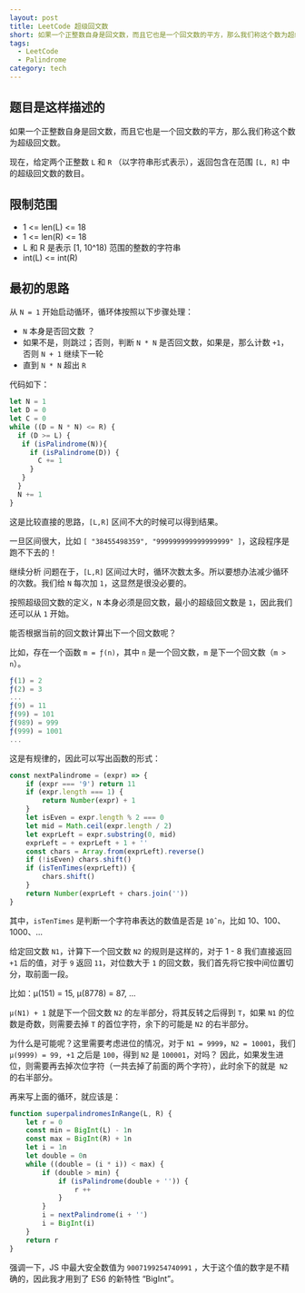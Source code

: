 ```yaml
---
layout: post
title: LeetCode 超级回文数
short: 如果一个正整数自身是回文数，而且它也是一个回文数的平方，那么我们称这个数为超级回文数
tags:
  - LeetCode
  - Palindrome
category: tech
---
```


## 题目是这样描述的

如果一个正整数自身是回文数，而且它也是一个回文数的平方，那么我们称这个数为超级回文数。

现在，给定两个正整数 `L` 和 `R` （以字符串形式表示），返回包含在范围 `[L, R]` 中的超级回文数的数目。

## 限制范围

 - 1 <= len(L) <= 18
 - 1 <= len(R) <= 18
 - L 和 R 是表示 [1, 10^18) 范围的整数的字符串
 - int(L) <= int(R)

## 最初的思路

从 `N = 1` 开始启动循环，循环体按照以下步骤处理：

- `N` 本身是否回文数 ？
- 如果不是，则跳过；否则，判断 `N * N` 是否回文数，如果是，那么计数 `+1`，否则 `N + 1` 继续下一轮
- 直到 `N * N` 超出 `R`

代码如下：

```js
let N = 1
let D = 0
let C = 0
while ((D = N * N) <= R) {
  if (D >= L) {
   if (isPalindrome(N)){
     if (isPalindrome(D)) {
       C += 1
     }
   }
  }
  N += 1
}
```

这是比较直接的思路，`[L,R]` 区间不大的时候可以得到结果。

一旦区间很大，比如 `[ "38455498359", "999999999999999999" ]`，这段程序是跑不下去的！

继续分析
问题在于，`[L,R]` 区间过大时，循环次数太多。所以要想办法减少循环的次数。我们给 `N` 每次加 `1`，这显然是很没必要的。

按照超级回文数的定义，`N` 本身必须是回文数，最小的超级回文数是 `1`，因此我们还可以从 `1` 开始。

能否根据当前的回文数计算出下一个回文数呢？

比如，存在一个函数 `m = ƒ(n)`，其中 `n` 是一个回文数，`m` 是下一个回文数（`m > n`）。

```js
ƒ(1) = 2
ƒ(2) = 3
...
ƒ(9) = 11
ƒ(99) = 101
ƒ(989) = 999
ƒ(999) = 1001
...
```

这是有规律的，因此可以写出函数的形式：

```js
const nextPalindrome = (expr) => {
    if (expr === '9') return 11
    if (expr.length === 1) {
        return Number(expr) + 1
    }
    let isEven = expr.length % 2 === 0
    let mid = Math.ceil(expr.length / 2)
    let exprLeft = expr.substring(0, mid)
    exprLeft = + exprLeft + 1 + ''
    const chars = Array.from(exprLeft).reverse()
    if (!isEven) chars.shift()
    if (isTenTimes(exprLeft)) {
        chars.shift()
    }
    return Number(exprLeft + chars.join(''))
}
```

其中，`isTenTimes` 是判断一个字符串表达的数值是否是 `10ˆn`，比如 10、100、1000、...

给定回文数 `N1`，计算下一个回文数 `N2` 的规则是这样的，对于 1 - 8 我们直接返回` +1` 后的值，对于 `9` 返回 `11`，对位数大于 `1` 的回文数，我们首先将它按中间位置切分，取前面一段。

比如：µ(151) = 15, µ(8778) = 87, ...

`µ(N1) + 1` 就是下一个回文数 `N2` 的左半部分，将其反转之后得到 `T`，如果 `N1` 的位数是奇数，则需要去掉 `T` 的首位字符，余下的可能是 `N2` 的右半部分。

为什么是可能呢？这里需要考虑进位的情况，对于 `N1 = 9999`，`N2 = 10001`，我们 `µ(9999) = 99, +1` 之后是 `100`，得到 `N2` 是 `100001`，对吗？ 因此，如果发生进位，则需要再去掉次位字符（一共去掉了前面的两个字符），此时余下的就是` N2` 的右半部分。

再来写上面的循环，就应该是：

```js
function superpalindromesInRange(L, R) {
    let r = 0
    const min = BigInt(L) - 1n
    const max = BigInt(R) + 1n
    let i = 1n
    let double = 0n
    while ((double = (i * i)) < max) {
        if (double > min) {
            if (isPalindrome(double + '')) {
                r ++
            }
        }
        i = nextPalindrome(i + '')
        i = BigInt(i)
    }
    return r
}
```

强调一下，JS 中最大安全数值为 `9007199254740991` ，大于这个值的数字是不精确的，因此我才用到了 ES6 的新特性 “BigInt”。
